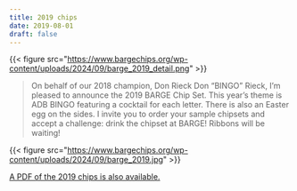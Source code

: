 ```yaml
---
title: 2019 chips
date: 2019-08-01
draft: false
---
```


{{< figure src="https://www.bargechips.org/wp-content/uploads/2024/09/barge_2019_detail.png" >}}

> On behalf of our 2018 champion, Don Rieck Don “BINGO” Rieck, I’m pleased to
> announce the 2019 BARGE Chip Set. This year’s theme is ADB BINGO featuring a
> cocktail for each letter. There is also an Easter egg on the sides. I invite
> you to order your sample chipsets and accept a challenge: drink the chipset
> at BARGE! Ribbons will be waiting!

{{< figure src="https://www.bargechips.org/wp-content/uploads/2024/09/barge_2019.jpg" >}}

[A PDF of the 2019 chips is also available.](https://www.bargechips.org/wp-content/uploads/2024/09/barge_2019.pdf)

